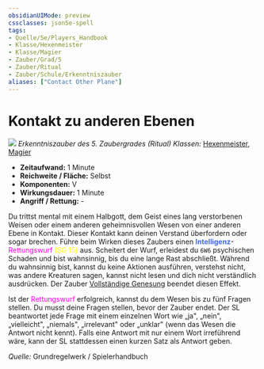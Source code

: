 ```yaml
---
obsidianUIMode: preview
cssclasses: json5e-spell
tags:
- Quelle/5e/Players_Handbook
- Klasse/Hexenmeister
- Klasse/Magier
- Zauber/Grad/5
- Zauber/Ritual
- Zauber/Schule/Erkenntniszauber
aliases: ["Contact Other Plane"]
---
```

# Kontakt zu anderen Ebenen
![](../../../99%20-%20Setup/Files/Bildersammlung/Symbolik/Erkenntniszauber.webp#token)
*Erkenntniszauber des 5. Zaubergrades (Ritual)*
*Klassen:* [Hexenmeister](../Klassen/Hexenmeister.md), [Magier](../Klassen/Magier.md)

- **Zeitaufwand:** 1 Minute
- **Reichweite / Fläche:** Selbst
- **Komponenten:** V
- **Wirkungsdauer:** 1 Minute
- **Angriff / Rettung:** -

Du trittst mental mit einem Halbgott, dem Geist eines lang verstorbenen Weisen oder einem anderen geheimnisvollen Wesen von einer anderen Ebene in Kontakt. Dieser Kontakt kann deinen Verstand überfordern oder sogar brechen. Führe beim Wirken dieses Zaubers einen <font color="royalblue">**Intelligenz**</font>-<font color="#FF00E0">Rettungswurf</font> <font color="yellow">(SG 15)</font> aus. Scheitert der Wurf, erleidest du `6W6` psychischen Schaden und bist wahnsinnig, bis du eine lange Rast abschließt. Während du wahnsinnig bist, kannst du keine Aktionen ausführen, verstehst nicht, was andere Kreaturen sagen, kannst nicht lesen und dich nicht verständlich ausdrücken. Der Zauber [Vollständige Genesung](Vollständige%20Genesung.md) beendet diesen Effekt.

Ist der <font color="#FF00E0">Rettungswurf</font> erfolgreich, kannst du dem Wesen bis zu fünf Fragen stellen. Du musst deine Fragen stellen, bevor der Zauber endet. Der SL beantwortet jede Frage mit einem einzelnen Wort wie „ja", „nein", „vielleicht", „niemals", „irrelevant" oder „unklar" (wenn das Wesen die Antwort nicht kennt). Falls eine Antwort mit nur einem Wort irreführend wäre, kann der SL stattdessen einen kurzen Satz als Antwort geben.

 *Quelle:* Grundregelwerk / Spielerhandbuch